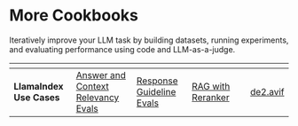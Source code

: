 # More Cookbooks

Iteratively improve your LLM task by building datasets, running experiments, and evaluating performance using code and LLM-as-a-judge.

<table data-card-size="large" data-view="cards"><thead><tr><th></th><th></th><th></th><th></th><th></th><th data-hidden data-card-cover data-type="files"></th></tr></thead><tbody><tr><td><strong>LlamaIndex Use Cases</strong></td><td><a href="https://colab.research.google.com/github/Arize-ai/phoenix/blob/main/tutorials/experiments/llama-index/answer_and_context_relevancy.ipynb">Answer and Context Relevancy Evals</a></td><td><a href="https://colab.research.google.com/github/Arize-ai/phoenix/blob/main/tutorials/experiments/llama-index/guideline_eval.ipynb">Response Guideline Evals</a></td><td><a href="https://colab.research.google.com/github/Arize-ai/phoenix/blob/main/tutorials/experiments/run_experiments_with_llama_index.ipynb">RAG with Reranker</a></td><td></td><td><a href="../.gitbook/assets/de2.avif">de2.avif</a></td></tr></tbody></table>
